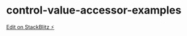 # control-value-accessor-examples

[Edit on StackBlitz ⚡️](https://stackblitz.com/edit/stackblitz-starters-xtem17)